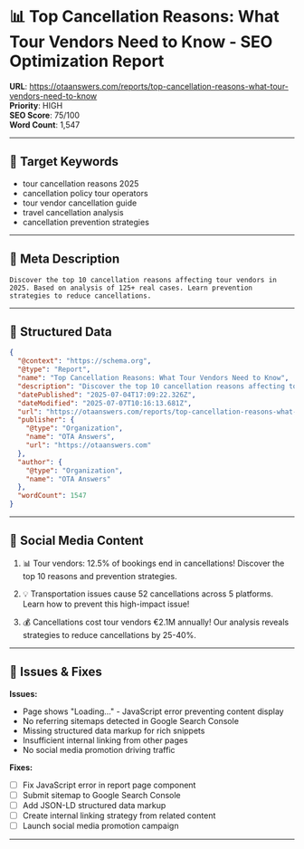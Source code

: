 # 📊 Top Cancellation Reasons: What Tour Vendors Need to Know - SEO Optimization Report

**URL**: https://otaanswers.com/reports/top-cancellation-reasons-what-tour-vendors-need-to-know  
**Priority**: HIGH  
**SEO Score**: 75/100  
**Word Count**: 1,547

---

## 🎯 Target Keywords

- tour cancellation reasons 2025
- cancellation policy tour operators
- tour vendor cancellation guide
- travel cancellation analysis
- cancellation prevention strategies

---

## 📝 Meta Description

```
Discover the top 10 cancellation reasons affecting tour vendors in 2025. Based on analysis of 125+ real cases. Learn prevention strategies to reduce cancellations.
```

---

## 🔧 Structured Data

```json
{
  "@context": "https://schema.org",
  "@type": "Report",
  "name": "Top Cancellation Reasons: What Tour Vendors Need to Know",
  "description": "Discover the top 10 cancellation reasons affecting tour vendors in 2025. Based on analysis of 125+ real cases. Learn prevention strategies to reduce cancellations.",
  "datePublished": "2025-07-04T17:09:22.326Z",
  "dateModified": "2025-07-07T10:16:13.681Z",
  "url": "https://otaanswers.com/reports/top-cancellation-reasons-what-tour-vendors-need-to-know",
  "publisher": {
    "@type": "Organization",
    "name": "OTA Answers",
    "url": "https://otaanswers.com"
  },
  "author": {
    "@type": "Organization",
    "name": "OTA Answers"
  },
  "wordCount": 1547
}
```

---

## 📱 Social Media Content

1. 📊 Tour vendors: 12.5% of bookings end in cancellations! Discover the top 10 reasons and prevention strategies.

2. 💡 Transportation issues cause 52 cancellations across 5 platforms. Learn how to prevent this high-impact issue!

3. 💰 Cancellations cost tour vendors €2.1M annually! Our analysis reveals strategies to reduce cancellations by 25-40%.

---

## 🚨 Issues & Fixes

**Issues:**
- Page shows "Loading..." - JavaScript error preventing content display
- No referring sitemaps detected in Google Search Console
- Missing structured data markup for rich snippets
- Insufficient internal linking from other pages
- No social media promotion driving traffic

**Fixes:**
- [ ] Fix JavaScript error in report page component
- [ ] Submit sitemap to Google Search Console
- [ ] Add JSON-LD structured data markup
- [ ] Create internal linking strategy from related content
- [ ] Launch social media promotion campaign

---
